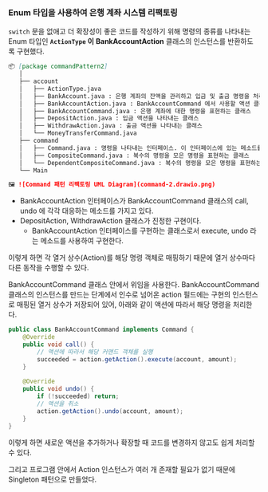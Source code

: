 ### Enum 타입을 사용하여 은행 계좌 시스템 리팩토링

`switch` 문을 없애고 더 확장성이 좋은 코드를 작성하기 위해
명령의 종류를 나타내는 Enum 타입인 **`ActionType` 이** **BankAccountAction** 클래스의 인스턴스를 반환하도록 구현했다.

```markdown
📦 [package commandPattern2]
   │
   ├── account
   │   ├── ActionType.java
   │   ├── BankAccount.java : 은행 계좌의 잔액을 관리하고 입금 및 출금 명령을 처리하는 은행 계좌 클래스
   │   ├── BankAccountAction.java : BankAccountCommand 에서 사용할 액션 클래스
   │   ├── BankAccountCommand.java : 은행 계좌에 대한 명령을 표현하는 클래스
   │   ├── DepositAction.java : 입금 액션을 나타내는 클래스
   │   ├── WithdrawAction.java : 출금 액션을 나타내는 클래스
   │   └── MoneyTransferCommand.java
   ├── command
   │   ├── Command.java : 명령을 나타내는 인터페이스. 이 인터페이스에 있는 메소드를 호출했을 때 구체적으로 무슨 일이 일어날지는 Command 인터페이스를 구현한 클래스가 결정한다.
   │   ├── CompositeCommand.java : 복수의 명령을 모은 명령을 표현하는 클래스
   │   └── DependentCompositeCommand.java : 복수의 명령을 모은 명령을 표현하는 클래스에 성공 여부에 따라 의존적으로 여러 명령을 실행하는 기능을 추가한 클래스
   └── Main

🖼️ ![Command 패턴 리팩토링 UML Diagram](command-2.drawio.png)
```

- BankAccountAction 인터페이스가 BankAccountCommand 클래스의 call, undo 에 각각 대응하는 메소드를 가지고 있다. 
- DepositAction, WithdrawAction 클래스가 진정한 구현이다.
  - BankAccountAction 인터페이스를 구현하는 클래스로서 execute, undo 라는 메소드를 사용하여 구현한다.

이렇게 하면 각 열거 상수(Action)를 해당 명령 객체로 매핑하기 때문에 열거 상수마다 다른 동작을 수행할 수 있다.

BankAccountCommand 클래스 안에서 위임을 사용한다.
BankAccountCommand 클래스의 인스턴스를 만드는 단계에서 인수로 넘어온 action 필드에는 구현의 인스턴스로 매핑된 열거 상수가 저장되어 있어, 아래와 같이 액션에 따라서 해당 명령을 처리한다.

```java
public class BankAccountCommand implements Command {
    @Override
    public void call() {
        // 액션에 따라서 해당 커맨드 객체를 실행
        succeeded = action.getAction().execute(account, amount);
    }
    
    @Override
    public void undo() {
        if (!succeeded) return;
        // 액션을 취소
        action.getAction().undo(account, amount);
    }
}

```

이렇게 하면 새로운 액션을 추가하거나 확장할 때 코드를 변경하지 않고도 쉽게 처리할 수 있다.

그리고 프로그램 안에서 Action 인스턴스가 여러 개 존재할 필요가 없기 때문에 Singleton 패턴으로 만들었다.